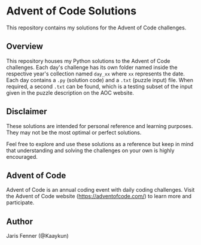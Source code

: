 # Advent of Code Solutions

This repository contains my solutions for the Advent of Code challenges.

## Overview

This repository houses my Python solutions to the Advent of Code challenges. Each day's challenge has its own folder named inside the respective year's collection named `day_xx` where `xx` represents the date. Each day contains a `.py` (solution code) and a `.txt` (puzzle input) file. When required, a second `.txt` can be found, which is a testing subset of the input given in the puzzle description on the AOC website.

## Disclaimer

These solutions are intended for personal reference and learning purposes. They may not be the most optimal or perfect solutions.

Feel free to explore and use these solutions as a reference but keep in mind that understanding and solving the challenges on your own is highly encouraged.

## Advent of Code

Advent of Code is an annual coding event with daily coding challenges. Visit the Advent of Code website (https://adventofcode.com/) to learn more and participate.

## Author

Jaris Fenner (@Kaaykun)
